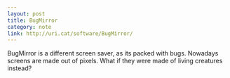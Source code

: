 ```yaml
---
layout: post
title: BugMirror
category: note
link: http://uri.cat/software/BugMirror/
---
```


<div class=txt>
  <p>BugMirror is a different screen saver, as its packed with bugs. Nowadays screens are made out of pixels. What if they were made of living creatures instead?</p>
</div>